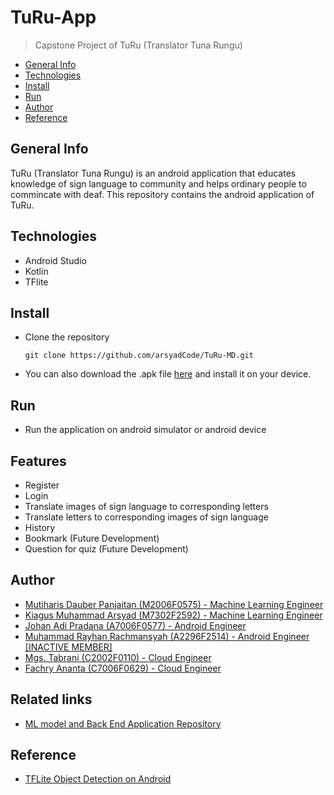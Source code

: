 # TuRu-App
> Capstone Project of TuRu (Translator Tuna Rungu)

 - [General Info](#General-Info)
 - [Technologies](#Technologies)
 - [Install](#Install)
 - [Run](#Run)
 - [Author](#Author)
 - [Reference](#Reference)

## General Info
TuRu (Translator Tuna Rungu) is an android application that educates knowledge of sign language to community and helps ordinary people to commincate with deaf. This repository contains the android application of TuRu.

## Technologies
- Android Studio
- Kotlin
- TFlite

## Install
- Clone the repository
  ```
  git clone https://github.com/arsyadCode/TuRu-MD.git
  ```
- You can also download the .apk file [here]() and install it on your device.

## Run
- Run the application on android simulator or android device

## Features
- Register
- Login
- Translate images of sign language to corresponding letters
- Translate letters to corresponding images of sign language
- History
- Bookmark  (Future Development)
- Question for quiz (Future Development)

## Author
- [Mutiharis Dauber Panjaitan (M2006F0575) - Machine Learning Engineer](https://github.com/mutiharisp)
- [Kiagus Muhammad Arsyad (M7302F2592) - Machine Learning Engineer](https://github.com/arsyadCode)
- [Johan Adi Pradana (A7006F0577) - Android Engineer](https://github.com/JohanZERO)
- [Muhammad Rayhan Rachmansyah (A2296F2514) - Android Engineer [INACTIVE MEMBER]]()
- [Mgs. Tabrani (C2002F0110) - Cloud Engineer](https://github.com/mgstabrani)
- [Fachry Ananta (C7006F0629) - Cloud Engineer](https://github.com/fachryaa)

## Related links
- [ML model and Back End Application Repository](https://github.com/arsyadCode/TuRu-ML_CC.git)

## Reference
- [TFLite Object Detection on Android](https://developers.google.com/codelabs/tflite-object-detection-android#7)
